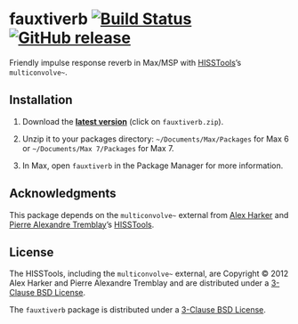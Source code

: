 # fauxtiverb [![Build Status](https://travis-ci.org/delucis/fauxtiverb.svg)](https://travis-ci.org/delucis/fauxtiverb) [![GitHub release](https://img.shields.io/github/release/delucis/fauxtiverb.svg?maxAge=2592000)](https://github.com/delucis/fauxtiverb/releases/latest)

Friendly impulse response reverb in Max/MSP with [HISSTools](https://github.com/HISSTools/HISSTools_Impulse_Response_Toolbox)’s `multiconvolve~`.

## Installation

1. Download the [__latest version__](https://github.com/delucis/fauxtiverb/releases/latest) (click on `fauxtiverb.zip`).

2. Unzip it to your packages directory:
`~/Documents/Max/Packages` for Max 6 or `~/Documents/Max 7/Packages` for Max 7.

3. In Max, open `fauxtiverb` in the Package Manager for more information.

## Acknowledgments

This package depends on the `multiconvolve~` external from [Alex Harker](http://www.alexanderjharker.co.uk/) and [Pierre Alexandre Tremblay](http://www.pierrealexandretremblay.com/)’s [HISSTools](https://github.com/HISSTools/HISSTools_Impulse_Response_Toolbox).

## License

The HISSTools, including the `multiconvolve~` external, are Copyright © 2012 Alex Harker and Pierre Alexandre Tremblay and are distributed under a [3-Clause BSD License](https://opensource.org/licenses/BSD-3-Clause).

The `fauxtiverb` package is distributed under a [3-Clause BSD License](https://opensource.org/licenses/BSD-3-Clause).
